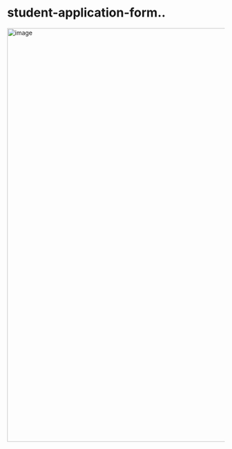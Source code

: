 # student-application-form..
<img width="1919" height="958" alt="image" src="https://github.com/user-attachments/assets/7537f65b-be05-442d-ba76-3d001cb9d35f" />
